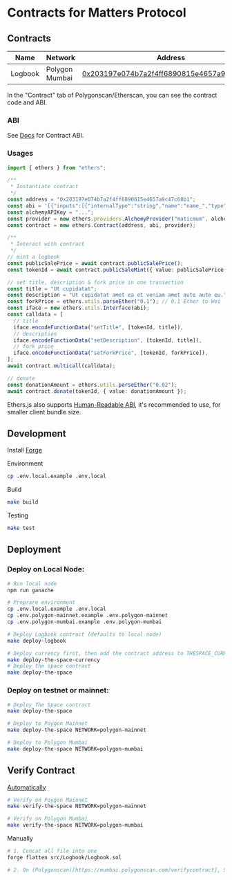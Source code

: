 # Contracts for Matters Protocol

## Contracts

| Name    | Network        | Address                                                                                                                         |
| ------- | -------------- | ------------------------------------------------------------------------------------------------------------------------------- |
| Logbook | Polygon Mumbai | [0x203197e074b7a2f4ff6890815e4657a9c47c68b1](https://mumbai.polygonscan.com/address/0x203197e074b7a2f4ff6890815e4657a9c47c68b1) |

In the "Contract" tab of Polygonscan/Etherscan, you can see the contract code and ABI.

### ABI

See [Docs](./docs/) for Contract ABI.

### Usages

```ts
import { ethers } from "ethers";

/**
 * Instantiate contract
 */
const address = "0x203197e074b7a2f4ff6890815e4657a9c47c68b1";
const abi = '[{"inputs":[{"internalType":"string","name":"name_","type":"string"}...]';
const alchemyAPIKey = "...";
const provider = new ethers.providers.AlchemyProvider("maticmum", alchemyAPIKey);
const contract = new ethers.Contract(address, abi, provider);

/**
 * Interact with contract
 */
// mint a logbook
const publicSalePrice = await contract.publicSalePrice();
const tokenId = await contract.publicSaleMint({ value: publicSalePrice });

// set title, description & fork price in one transaction
const title = "Ut cupidatat";
const description = "Ut cupidatat amet ea et veniam amet aute aute eu.";
const forkPrice = ethers.utils.parseEther("0.1"); // 0.1 Ether to Wei
const iface = new ethers.utils.Interface(abi);
const calldata = [
  // title
  iface.encodeFunctionData("setTitle", [tokenId, title]),
  // description
  iface.encodeFunctionData("setDescription", [tokenId, title]),
  // fork price
  iface.encodeFunctionData("setForkPrice", [tokenId, forkPrice]),
];
await contract.multicall(calldata);

// donate
const donationAmount = ethers.utils.parseEther("0.02");
await contract.donate(tokenId, { value: donationAmount });
```

Ethers.js also supports [Human-Readable ABI](https://docs.ethers.io/v5/api/utils/abi/formats/), it's recommended to use, for smaller client bundle size.

## Development

Install [Forge](https://github.com/gakonst/foundry)

Environment

```bash
cp .env.local.example .env.local
```

Build

```bash
make build
```

Testing

```bash
make test
```

## Deployment

### Deploy on Local Node:

```bash
# Run local node
npm run ganache

# Preprare environment
cp .env.local.example .env.local
cp .env.polygon-mainnet.example .env.polygon-mainnet
cp .env.polygon-mumbai.example .env.polygon-mumbai

# Deploy Logbook contract (defaults to local node)
make deploy-logbook

# Deploy currency first, then add the contract address to THESPACE_CURRENCY_ADDRESS env variable
make deploy-the-space-currency
# Deploy the space contract
make deploy-the-space
```

### Deploy on testnet or mainnet:

```bash
# Deploy The Space contract
make deploy-the-space

# Deploy to Poygon Mainnet
make deploy-the-space NETWORK=polygon-mainnet

# Deploy to Polygon Mumbai
make deploy-the-space NETWORK=polygon-mumbai
```

## Verify Contract

[Automatically](https://onbjerg.github.io/foundry-book/forge/deploying.html#verifying)

```bash
# Verify on Poygon Mainnet
make verify-the-space NETWORK=polygon-mainnet

# Verify on Polygon Mumbai
make verify-the-space NETWORK=polygon-mumbai
```

Manually

```bash
# 1. Concat all file into one
forge flatten src/Logbook/Logbook.sol

# 2. On (Polygonscan)[https://mumbai.polygonscan.com/verifycontract], Select "Solidity (Single File)" and upload
```
